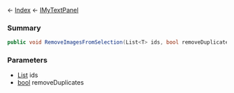 ← [Index](Api-Index) ← [IMyTextPanel](Sandbox.ModAPI.Ingame.IMyTextPanel)

### Summary

```csharp
public void RemoveImagesFromSelection(List<T> ids, bool removeDuplicates)
```

### Parameters

* [List<T>](System.Collections.Generic.List`1) ids
* [bool](System.Boolean) removeDuplicates
